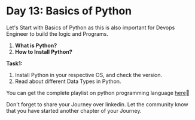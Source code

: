 # Day 13: Basics of Python

Let's Start with Basics of Python as this is also important for Devops Engineer to build the logic and Programs.

1. **What is Python?**
2. **How to Install Python?**


**Task1:**
1. Install Python in your respective OS, and check the version.
2. Read about different Data Types in Python.


You can get the complete playlist on python programming language [here](https://www.youtube.com/watch?v=abPgj_3hzVY&list=PLlfy9GnSVerS_L5z0COaF7rsbgWmJXTOM)🙌

Don't forget to share your Journey over linkedin. Let the community know that you have started another chapter of your Journey.